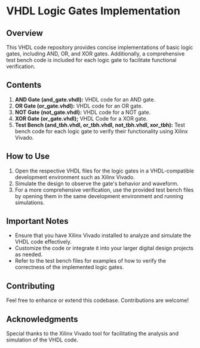 # VHDL Logic Gates Implementation

## Overview
This VHDL code repository provides concise implementations of basic logic gates, including AND, OR, and XOR gates. Additionally, a comprehensive test bench code is included for each logic gate to facilitate functional verification.

## Contents
1. **AND Gate (and_gate.vhdl):** VHDL code for an AND gate.
2. **OR Gate (or_gate.vhdl):** VHDL code for an OR gate.
3. **NOT Gate (not_gate.vhdl):** VHDL code for a NOT gate.
4. **XOR Gate (or_gate.vhdl);** VHDL Code for a XOR gate.
5. **Test Bench (and_tbh.vhdl, or_tbh.vhdl, not_tbh.vhdl, xor_tbh):** Test bench code for each logic gate to verify their functionality using Xilinx Vivado.

## How to Use
1. Open the respective VHDL files for the logic gates in a VHDL-compatible development environment such as Xilinx Vivado.
2. Simulate the design to observe the gate's behavior and waveform.
3. For a more comprehensive verification, use the provided test bench files by opening them in the same development environment and running simulations.

## Important Notes
- Ensure that you have Xilinx Vivado installed to analyze and simulate the VHDL code effectively.
- Customize the code or integrate it into your larger digital design projects as needed.
- Refer to the test bench files for examples of how to verify the correctness of the implemented logic gates.

## Contributing
Feel free to enhance or extend this codebase. Contributions are welcome!

## Acknowledgments
Special thanks to the Xilinx Vivado tool for facilitating the analysis and simulation of the VHDL code.
